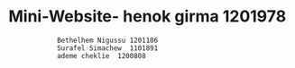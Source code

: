# Mini-Website- henok girma 1201978
                Bethelhem Nigussu 1201186
                Surafel Simachew  1101891
                ademe cheklie  1200808
